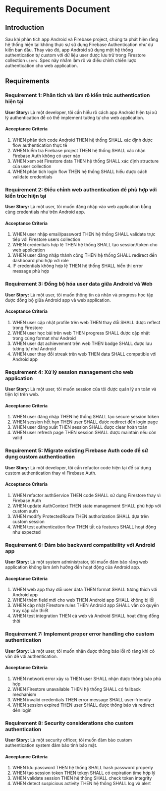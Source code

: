 # Requirements Document

## Introduction

Sau khi phân tích app Android và Firebase project, chúng ta phát hiện rằng hệ thống hiện tại không thực sự sử dụng Firebase Authentication như dự kiến ban đầu. Thay vào đó, app Android sử dụng một hệ thống authentication tự custom với dữ liệu user được lưu trữ trong Firestore collection `users`. Spec này nhằm làm rõ và điều chỉnh chiến lược authentication cho web application.

## Requirements

### Requirement 1: Phân tích và làm rõ kiến trúc authentication hiện tại

**User Story:** Là một developer, tôi cần hiểu rõ cách app Android hiện tại xử lý authentication để có thể implement tương tự cho web application.

#### Acceptance Criteria

1. WHEN phân tích code Android THEN hệ thống SHALL xác định được flow authentication thực tế
2. WHEN kiểm tra Firebase project THEN hệ thống SHALL xác nhận Firebase Auth không có user nào
3. WHEN xem xét Firestore data THEN hệ thống SHALL xác định structure của user collection
4. WHEN phân tích login flow THEN hệ thống SHALL hiểu được cách validate credentials

### Requirement 2: Điều chỉnh web authentication để phù hợp với kiến trúc hiện tại

**User Story:** Là một user, tôi muốn đăng nhập vào web application bằng cùng credentials như trên Android app.

#### Acceptance Criteria

1. WHEN user nhập email/password THEN hệ thống SHALL validate trực tiếp với Firestore users collection
2. WHEN credentials hợp lệ THEN hệ thống SHALL tạo session/token cho web application
3. WHEN user đăng nhập thành công THEN hệ thống SHALL redirect đến dashboard phù hợp với role
4. IF credentials không hợp lệ THEN hệ thống SHALL hiển thị error message phù hợp

### Requirement 3: Đồng bộ hóa user data giữa Android và Web

**User Story:** Là một user, tôi muốn thông tin cá nhân và progress học tập được đồng bộ giữa Android app và web application.

#### Acceptance Criteria

1. WHEN user cập nhật profile trên web THEN thay đổi SHALL được reflect trong Firestore
2. WHEN user học bài trên web THEN progress SHALL được cập nhật trong cùng format như Android
3. WHEN user đạt achievement trên web THEN badge SHALL được lưu tương tự như Android
4. WHEN user thay đổi streak trên web THEN data SHALL compatible với Android app

### Requirement 4: Xử lý session management cho web application

**User Story:** Là một user, tôi muốn session của tôi được quản lý an toàn và tiện lợi trên web.

#### Acceptance Criteria

1. WHEN user đăng nhập THEN hệ thống SHALL tạo secure session token
2. WHEN session hết hạn THEN user SHALL được redirect đến login page
3. WHEN user đăng xuất THEN session SHALL được clear hoàn toàn
4. WHEN user refresh page THEN session SHALL được maintain nếu còn valid

### Requirement 5: Migrate existing Firebase Auth code để sử dụng custom authentication

**User Story:** Là một developer, tôi cần refactor code hiện tại để sử dụng custom authentication thay vì Firebase Auth.

#### Acceptance Criteria

1. WHEN refactor authService THEN code SHALL sử dụng Firestore thay vì Firebase Auth
2. WHEN update AuthContext THEN state management SHALL phù hợp với custom auth
3. WHEN modify ProtectedRoute THEN authorization SHALL dựa trên custom session
4. WHEN test authentication flow THEN tất cả features SHALL hoạt động như expected

### Requirement 6: Đảm bảo backward compatibility với Android app

**User Story:** Là một system administrator, tôi muốn đảm bảo rằng web application không làm ảnh hưởng đến hoạt động của Android app.

#### Acceptance Criteria

1. WHEN web app thay đổi user data THEN format SHALL tương thích với Android app
2. WHEN thêm field mới cho web THEN Android app SHALL không bị lỗi
3. WHEN cập nhật Firestore rules THEN Android app SHALL vẫn có quyền truy cập cần thiết
4. WHEN test integration THEN cả web và Android SHALL hoạt động đồng thời

### Requirement 7: Implement proper error handling cho custom authentication

**User Story:** Là một user, tôi muốn nhận được thông báo lỗi rõ ràng khi có vấn đề với authentication.

#### Acceptance Criteria

1. WHEN network error xảy ra THEN user SHALL nhận được thông báo phù hợp
2. WHEN Firestore unavailable THEN hệ thống SHALL có fallback mechanism
3. WHEN invalid credentials THEN error message SHALL user-friendly
4. WHEN session expired THEN user SHALL được thông báo và redirect đến login

### Requirement 8: Security considerations cho custom authentication

**User Story:** Là một security officer, tôi muốn đảm bảo custom authentication system đảm bảo tính bảo mật.

#### Acceptance Criteria

1. WHEN lưu password THEN hệ thống SHALL hash password properly
2. WHEN tạo session token THEN token SHALL có expiration time hợp lý
3. WHEN validate session THEN hệ thống SHALL check token integrity
4. WHEN detect suspicious activity THEN hệ thống SHALL log và alert